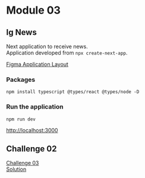 # Module 03
## Ig News

Next application to receive news.\
Application developed from ```npx create-next-app```.

[Figma Application Layout](https://www.figma.com/file/gl0fHkQgvaUfXNjuwGtDDs/ig.news "Figma Application Layout")

### Packages

```
npm install typescript @types/react @types/node -D
```

### Run the application
```
npm run dev
```

[http://localhost:3000](http://localhost:3000 "localhost")


## Challenge 02

[Challenge 03](https://www.notion.so/Desafio-02-Componentizando-a-aplica-o-b9f0f025c95b437699d0c3115f55b0f1 "Challenge 03")\
[Solution](https://github.com/EDusik/ignite-react-challenge-02 "Solution")
